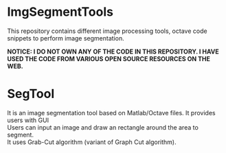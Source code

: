 # ImgSegmentTools
This repository contains different image processing tools, octave code snippets to perform image segmentation.

**NOTICE: I DO NOT OWN ANY OF THE CODE IN THIS REPOSITORY. I HAVE USED THE CODE FROM VARIOUS OPEN SOURCE RESOURCES ON THE WEB.**

# SegTool

It is an image segmentation tool based on Matlab/Octave files. It provides users with GUI    
Users can input an image and draw an rectangle around the area to segment.  
It uses Grab-Cut algorithm (variant of Graph Cut algorithm).

